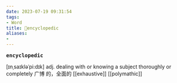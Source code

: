 ```yaml
---
date: 2023-07-19 09:31:54
tags: 
- Word
title: 📖encyclopedic
aliases: 
- 
---
```


<pre><strong>encyclopedic</strong></pre>
[ɪnˌsaɪkləˈpi:dɪk]
adj. dealing with or knowing a subject thoroughly or completely ⼴博
的，全⾯的
[[exhaustive]]
[[polymathic]]
